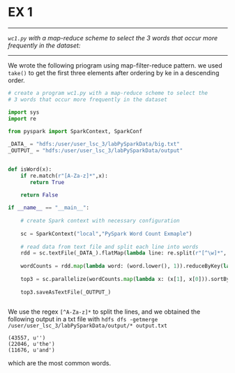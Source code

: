 # EX 1

---

*`wc1.py` with a map-reduce scheme to select the 
3 words that occur more frequently in the dataset:*

---

We wrote the following priogram using map-filter-reduce pattern.
we used `take()` to get the first three elements after ordering by ke in a descending order.

```python
# create a program wc1.py with a map-reduce scheme to select the 
# 3 words that occur more frequently in the dataset

import sys
import re
 
from pyspark import SparkContext, SparkConf

_DATA_ = "hdfs:/user/user_lsc_3/labPySparkData/big.txt"
_OUTPUT_ = "hdfs:/user/user_lsc_3/labPySparkData/output"


def isWord(x):
    if re.match(r"[A-Za-z]*",x):
       return True
    
    return False

if __name__ == "__main__":
	
    # create Spark context with necessary configuration
    
    sc = SparkContext("local","PySpark Word Count Exmaple")
    
    # read data from text file and split each line into words
    rdd = sc.textFile(_DATA_).flatMap(lambda line: re.split(r"[^\w]*", line.strip().lower()))
    
    wordCounts = rdd.map(lambda word: (word.lower(), 1)).reduceByKey(lambda a,b:a +b)
    
    top3 = sc.parallelize(wordCounts.map(lambda x: (x[1], x[0])).sortByKey(ascending=False).take(3))
    
    top3.saveAsTextFile(_OUTPUT_)
        
```


We use the regex `[^A-Za-z]*` to split the lines, and we obtained the following output in a txt file with `hdfs dfs -getmerge /user/user_lsc_3/labPySparkData/output/* output.txt`

```
(43557, u'')
(22046, u'the')
(11676, u'and')
```
which are the most common words.